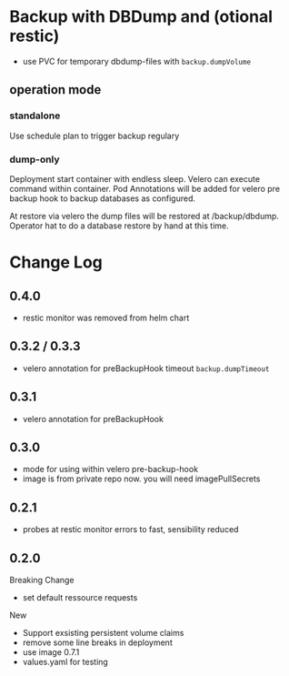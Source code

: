 
# Backup with DBDump and (otional restic)

* use PVC for temporary dbdump-files with `backup.dumpVolume`

## operation mode

### standalone
Use schedule plan to trigger backup regulary

### dump-only
Deployment start container with endless sleep. Velero can execute command within container.
Pod Annotations will be added for velero pre backup hook to backup databases as configured.

At restore via velero the dump files will be restored at /backup/dbdump. Operator hat to do a database restore by hand at this time. 

# Change Log

## 0.4.0
* restic monitor was removed from helm chart

## 0.3.2 / 0.3.3
* velero annotation for preBackupHook timeout `backup.dumpTimeout`

## 0.3.1
* velero annotation for preBackupHook 

## 0.3.0
* mode for using within velero pre-backup-hook
* image is from private repo now. you will need imagePullSecrets

## 0.2.1
* probes at restic monitor errors to fast, sensibility reduced

## 0.2.0
Breaking Change
* set default ressource requests

New
* Support exsisting  persistent volume claims
* remove some line breaks in deployment
* use image 0.7.1
* values.yaml for testing
